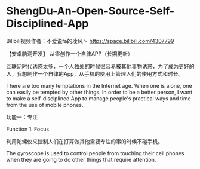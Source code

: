 # ShengDu-An-Open-Source-Self-Disciplined-App
Bilibili视频作者：不爱说fa的凌风丶
https://space.bilibili.com/4307799

【安卓脑洞开发】 从零创作一个自律APP（长期更新）

互联网时代诱惑太多，一个人独处的时候很容易被其他事物诱惑，为了成为更好的人，我想制作一个自律的App，从手机的使用上管理人们的使用方式和时长。

There are too many temptations in the Internet age. When one is alone, one can easily be tempted by other things. In order to be a better person, I want to make a self-disciplined App to manage people's practical ways and time from the use of mobile phones.

功能一：专注

Function 1: Focus

利用陀螺仪来控制人们在打算做其他需要专注的事的时候不碰手机。

The gyroscope is used to control people from touching their cell phones when they are going to do other things that require attention.
